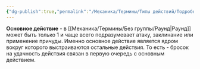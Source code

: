 ```yaml
---
{"dg-publish":true,"permalink":"/Механика/Термины/Типы действий/Подробнее о типах действий/Основное/","noteIcon":"","created":"2025-08-21T13:47:51.119+03:00","updated":"2025-09-04T12:37:05.990+03:00"}
---
```




**Основное действие** - в [[Механика/Термины/Без группы/Раунд\|Раунд]] может быть только 1 и чаще всего подразумевает атаку, заклинание или применение причуды. Именно основное действие является ядром вокруг которого выстраиваются остальные действия. То есть - бросок на удачность действия связан в первую очередь с основным действием.